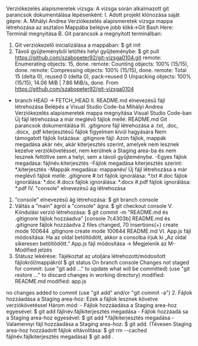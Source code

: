 Verziókezelés alapismeretek vizsga:
A vizsga során alkalmazott git parancsok dokumentálása lépésenként:
I. Adott projekt klónozása saját gépre:
A. Mihályi Andrea Verziókezelés alapismeretek vizsga mappa létrehozása az asztalon
Mappába belépve jobb klikk->Git Bash Here: Terminál megnyitása
B. Git parancsok a megnyitott terminálban:
1. Git verziókezelő inicializálása a mappában:
$ git init
2. Távoli gyűjteményből letöltés helyi gyűjteménybe:
$ git pull https://github.com/szabopeter92/git-vizsga0104.git
remote: Enumerating objects: 15, done.
remote: Counting objects: 100% (15/15), done.
remote: Compressing objects: 100% (15/15), done.
remote: Total 15 (delta 0), reused 0 (delta 0), pack-reused 0
Unpacking objects: 100% (15/15), 14.06 MiB | 7.86 MiB/s, done.
From https://github.com/szabopeter92/git-vizsga0104
 * branch            HEAD       -> FETCH_HEAD
II. README.md elnevezésű fájl létrehozása
Belépés a Visual Studio Code-ba
Mihályi Andrea Verziókezelés alapismeretek mappa megnyitása Visual Studio Code-ban
Új fájl létrehozása a már meglévő fájlok mellé: README.md
Git parancsok dokumentálása
III. .gitignore fájl létrehozása a .txt, .doc, .docx, .pdf kiterjesztésű fájlok figyelmen kívül hagyására
Nem támogatott fájlok listázása:
.gitignore fájl: Azon fájlok, mappák megadása akár név, akár kiterjesztés szerint, amelyek nem lesznek kezelve verziókövetéssel, nem kerülnek a Staging area-ba és nem lesznek feltöltve sem a helyi, sem a távoli gyűjteménybe.
-Egyes fájlok megadása: fájlnév.kiterjesztés
-Fájlok megadása kiterjesztés szerint: *.kiterjesztés
-Mappák megadása: mappanév/
Új fájl létrehozása a már meglévő fájlok mellé: .gitignore
#.txt fájlok ignorálása:
*.txt
#.doc fájlok ignorálása:
*.doc
#.docx fájlok ignorálása:
*.docx
#.pdf fájlok ignorálása:
*.pdf
IV. "console" elnevezésű ág létrehozása
1. "console" elnevezésű ág létrehozása:
$ git branch console
2. Váltás a "main" ágról a "console" ágra:
$ git checkout console
V. Kiindulási verzió létrehozása:
$ git commit -m "README.md és .gitignore fájlok hozzáadva"
[console 7c4303b] README.md és .gitignore fájlok hozzáadva
 2 files changed, 70 insertions(+)
 create mode 100644 .gitignore
 create mode 100644 README.md
VI. App.js fájl módosítása: Ha az oldal betöltődött, akkor a consolba írjuk ki „Az oldal sikeresen betöltődött.”
App.js fájl módosítása -> Megjelenik az M-Modified jelzés
1. Státusz lekérése: Tájékoztat az utoljára létrehozott/módosított fájlokról/mappákról
$ git status
On branch console
Changes not staged for commit:
  (use "git add <file>..." to update what will be committed)
  (use "git restore <file>..." to discard changes in working directory)
        modified:   README.md
        modified:   app.js

no changes added to commit (use "git add" and/or "git commit -a")
2. Fájlok hozzáadása a Staging area-hoz: Ezek a fájlok lesznek követve verziókövetéssel
Három mód: - Fájlok hozzáadása a Staging area-hoz egyesével:
            $ git add fájlnév.fájlkiterjesztés megadása
           - Fájlok hozzáadá sa a Staging area-hoz egyesével:
            $ git add *.fájlkiterjesztés megadása
           - Valamennyi fájl hozzáadása a Staging area-hoz:
            $ git add.
(Tévesen Staging area-hoz hozzáadott fájlok eltávolítása:
$ git rm --cached fájlnév.fájlkiterjesztés megadása)
$ git add .
